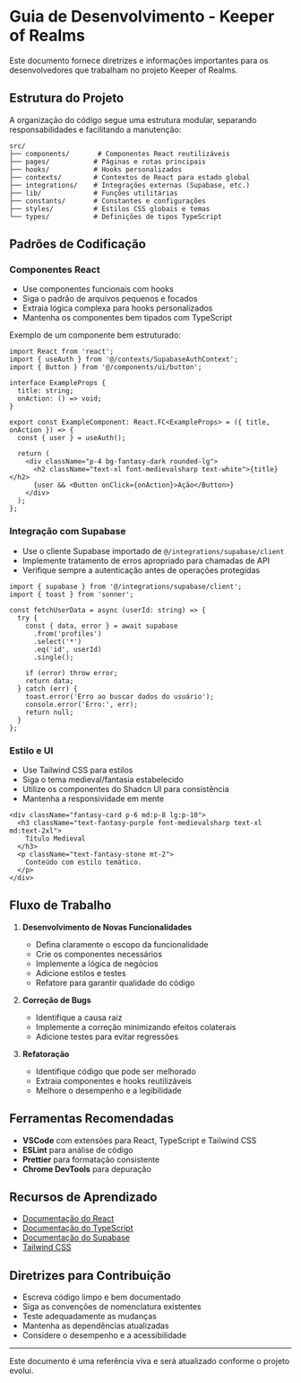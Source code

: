 
# Guia de Desenvolvimento - Keeper of Realms

Este documento fornece diretrizes e informações importantes para os desenvolvedores que trabalham no projeto Keeper of Realms.

## Estrutura do Projeto

A organização do código segue uma estrutura modular, separando responsabilidades e facilitando a manutenção:

```
src/
├── components/       # Componentes React reutilizáveis
├── pages/           # Páginas e rotas principais 
├── hooks/           # Hooks personalizados
├── contexts/        # Contextos de React para estado global
├── integrations/    # Integrações externas (Supabase, etc.)
├── lib/             # Funções utilitárias
├── constants/       # Constantes e configurações
├── styles/          # Estilos CSS globais e temas
└── types/           # Definições de tipos TypeScript
```

## Padrões de Codificação

### Componentes React

- Use componentes funcionais com hooks
- Siga o padrão de arquivos pequenos e focados
- Extraia lógica complexa para hooks personalizados
- Mantenha os componentes bem tipados com TypeScript

Exemplo de um componente bem estruturado:

```tsx
import React from 'react';
import { useAuth } from '@/contexts/SupabaseAuthContext';
import { Button } from '@/components/ui/button';

interface ExampleProps {
  title: string;
  onAction: () => void;
}

export const ExampleComponent: React.FC<ExampleProps> = ({ title, onAction }) => {
  const { user } = useAuth();
  
  return (
    <div className="p-4 bg-fantasy-dark rounded-lg">
      <h2 className="text-xl font-medievalsharp text-white">{title}</h2>
      {user && <Button onClick={onAction}>Ação</Button>}
    </div>
  );
};
```

### Integração com Supabase

- Use o cliente Supabase importado de `@/integrations/supabase/client`
- Implemente tratamento de erros apropriado para chamadas de API
- Verifique sempre a autenticação antes de operações protegidas

```tsx
import { supabase } from '@/integrations/supabase/client';
import { toast } from 'sonner';

const fetchUserData = async (userId: string) => {
  try {
    const { data, error } = await supabase
      .from('profiles')
      .select('*')
      .eq('id', userId)
      .single();
      
    if (error) throw error;
    return data;
  } catch (err) {
    toast.error('Erro ao buscar dados do usuário');
    console.error('Erro:', err);
    return null;
  }
};
```

### Estilo e UI

- Use Tailwind CSS para estilos
- Siga o tema medieval/fantasia estabelecido
- Utilize os componentes do Shadcn UI para consistência
- Mantenha a responsividade em mente

```tsx
<div className="fantasy-card p-6 md:p-8 lg:p-10">
  <h3 className="text-fantasy-purple font-medievalsharp text-xl md:text-2xl">
    Título Medieval
  </h3>
  <p className="text-fantasy-stone mt-2">
    Conteúdo com estilo temático.
  </p>
</div>
```

## Fluxo de Trabalho

1. **Desenvolvimento de Novas Funcionalidades**
   - Defina claramente o escopo da funcionalidade
   - Crie os componentes necessários
   - Implemente a lógica de negócios
   - Adicione estilos e testes
   - Refatore para garantir qualidade do código

2. **Correção de Bugs**
   - Identifique a causa raiz
   - Implemente a correção minimizando efeitos colaterais
   - Adicione testes para evitar regressões

3. **Refatoração**
   - Identifique código que pode ser melhorado
   - Extraia componentes e hooks reutilizáveis
   - Melhore o desempenho e a legibilidade

## Ferramentas Recomendadas

- **VSCode** com extensões para React, TypeScript e Tailwind CSS
- **ESLint** para análise de código
- **Prettier** para formatação consistente
- **Chrome DevTools** para depuração

## Recursos de Aprendizado

- [Documentação do React](https://react.dev/)
- [Documentação do TypeScript](https://www.typescriptlang.org/docs/)
- [Documentação do Supabase](https://supabase.com/docs)
- [Tailwind CSS](https://tailwindcss.com/docs)

## Diretrizes para Contribuição

- Escreva código limpo e bem documentado
- Siga as convenções de nomenclatura existentes
- Teste adequadamente as mudanças
- Mantenha as dependências atualizadas
- Considere o desempenho e a acessibilidade

---

Este documento é uma referência viva e será atualizado conforme o projeto evolui.
